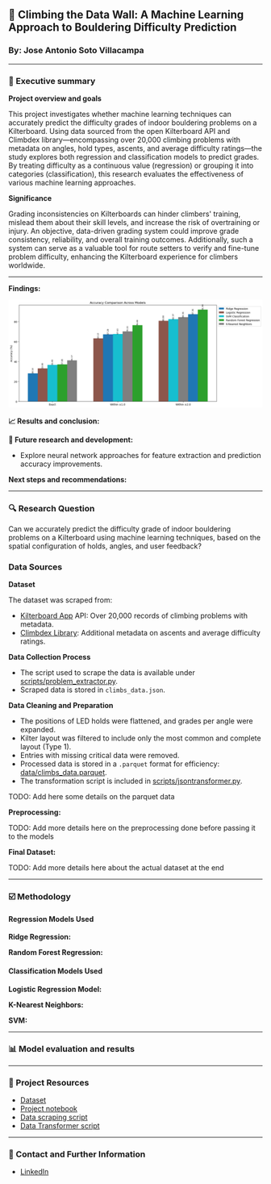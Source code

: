 ## 🧗 Climbing the Data Wall: A Machine Learning Approach to Bouldering Difficulty Prediction ##
### By: Jose Antonio Soto Villacampa ###
---

### 📖 Executive summary

**Project overview and goals** 

This project investigates whether machine learning techniques can accurately predict the difficulty grades of indoor bouldering problems on a Kilterboard. Using data sourced from the open Kilterboard API and Climbdex library—encompassing over 20,000 climbing problems with metadata on angles, hold types, ascents, and average difficulty ratings—the study explores both regression and classification models to predict grades. By treating difficulty as a continuous value (regression) or grouping it into categories (classification), this research evaluates the effectiveness of various machine learning approaches.

**Significance** 

Grading inconsistencies on Kilterboards can hinder climbers' training, mislead them about their skill levels, and increase the risk of overtraining or injury. An objective, data-driven grading system could improve grade consistency, reliability, and overall training outcomes. Additionally, such a system can serve as a valuable tool for route setters to verify and fine-tune problem difficulty, enhancing the Kilterboard experience for climbers worldwide.

---

**Findings:** 

![Model Comparison](images/model_accuracy_comparison.png)


**📈 Results and conclusion:** 

**🔮 Future research and development:** 

* Explore neural network approaches for feature extraction and prediction accuracy improvements.

**Next steps and recommendations:** 

---

### 🔍 Research Question

Can we accurately predict the difficulty grade of indoor bouldering problems on a Kilterboard using machine learning techniques, based on the spatial configuration of holds, angles, and user feedback?

### Data Sources

**Dataset** 

The dataset was scraped from:

* [Kilterboard App](https://kilterboard.app) API: Over 20,000 records of climbing problems with metadata.
* [Climbdex Library](https://climbdex.com): Additional metadata on ascents and average difficulty ratings.

**Data Collection Process**

* The script used to scrape the data is available under [scripts/problem_extractor.py](scripts/problem_extractor.py).
* Scraped data is stored in `climbs_data.json`.

**Data Cleaning and Preparation**

* The positions of LED holds were flattened, and grades per angle were expanded.
* Kilter layout was filtered to include only the most common and complete layout (Type 1).
* Entries with missing critical data were removed.
* Processed data is stored in a `.parquet` format for efficiency: [data/climbs_data.parquet](data/climbs_data.parquet).
* The transformation script is included in [scripts/jsontransformer.py](scripts/jsontransformer.py).

TODO: Add here some details on the parquet data

**Preprocessing:**

TODO: Add more details here on the preprocessing done before passing it to the models

**Final Dataset:** 

TODO: Add more details here about the actual dataset at the end

---

### ☑️ Methodology

#### Regression Models Used

**Ridge Regression:**

**Random Forest Regression:**

#### Classification Models Used

**Logistic Regression Model:**

**K-Nearest Neighbors:**

**SVM:** 

---

### 📊 Model evaluation and results 

---

### 💾 Project Resources

* [Dataset](data/climbs_data.parquet) 
* [Project notebook](notebook/kilter_project.ipynb) 
* [Data scraping script](scripts/problem_extractor.py)
* [Data Transformer script](scripts/jsontransformer.py)

---

### 🪪 Contact and Further Information

* [LinkedIn](https://www.linkedin.com/in/joseantoniosoto/)

